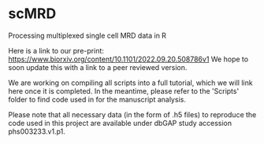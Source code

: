 # scMRD
Processing multiplexed single cell MRD data in R

Here is a link to our pre-print: https://www.biorxiv.org/content/10.1101/2022.09.20.508786v1
We hope to soon update this with a link to a peer reviewed version.

We are working on compiling all scripts into a full tutorial, which we will link here once it is completed. In the meantime, please refer to the 'Scripts' folder to find code used in  for the manuscript analysis. 

Please note that all necessary data (in the form of .h5 files) to reproduce the code used in this project are available under dbGAP study accession phs003233.v1.p1. 

